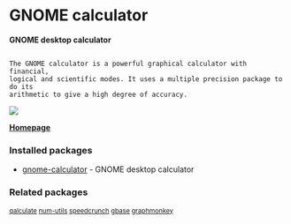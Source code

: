 # GNOME calculator

__GNOME desktop calculator__

```

The GNOME calculator is a powerful graphical calculator with financial,
logical and scientific modes. It uses a multiple precision package to do its
arithmetic to give a high degree of accuracy.

```

[![](https://screenshots.debian.net/thumbnail/gnome-calculator/)](https://screenshots.debian.net/screenshot/gnome-calculator/)


 **[Homepage](https://wiki.gnome.org/Apps/Calculator)**

### Installed packages

* [gnome-calculator](https://packages.debian.org/stretch/gnome-calculator) - GNOME desktop calculator

### Related packages

<sub> [qalculate](https://packages.debian.org/stretch/qalculate) [num-utils](https://packages.debian.org/stretch/num-utils) [speedcrunch](https://packages.debian.org/stretch/speedcrunch) [gbase](https://packages.debian.org/stretch/gbase) [graphmonkey](https://packages.debian.org/stretch/graphmonkey)  </sub>
